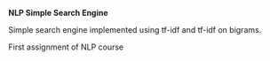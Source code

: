 **NLP Simple Search Engine** 

Simple search engine implemented using tf-idf and tf-idf on bigrams. 

First assignment of NLP course
